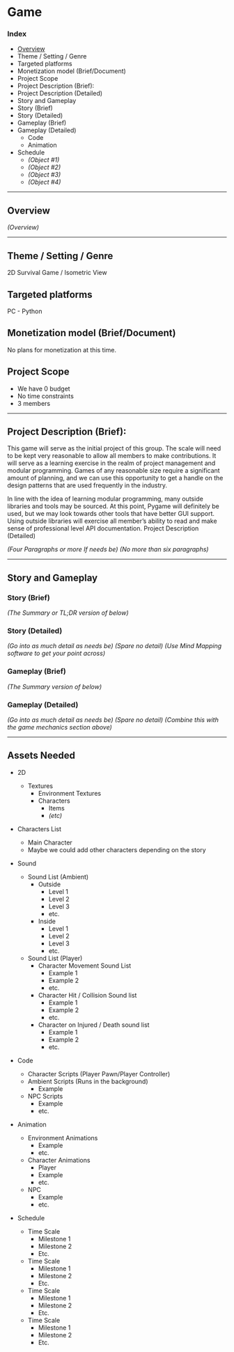 # Game

### Index

- [Overview](#overview)
- Theme / Setting / Genre
- Targeted platforms
- Monetization model (Brief/Document)
- Project Scope
- Project Description (Brief):
- Project Description (Detailed)
- Story and Gameplay
- Story (Brief)
- Story (Detailed)
- Gameplay (Brief)
- Gameplay (Detailed)
	- Code
	- Animation
- Schedule
	- _(Object #1)_
	- _(Object #2)_
	- _(Object #3)_
	- _(Object #4)_

---

## Overview

_(Overview)_

---

## Theme / Setting / Genre
2D Survival Game / Isometric View
	
## Targeted platforms
PC - Python
	
## Monetization model (Brief/Document)
No plans for monetization at this time.
	
## Project Scope 
- We have 0 budget
- No time constraints
- 3 members

---

## Project Description (Brief):

This game will serve as the initial project of this group. The scale will need to be kept very reasonable to allow all members to make contributions. It will serve as a learning exercise in the realm of project management and modular programming. Games of any reasonable size require a significant amount of planning, and we can use this opportunity to get a handle on the design patterns that are used frequently in the industry.

In line with the idea of learning modular programming, many outside libraries and tools may be sourced. At this point, Pygame will definitely be used, but we may look towards other tools that have better GUI support. Using outside libraries will exercise all member’s ability to read and make sense of professional level API documentation.
Project Description (Detailed)

_(Four Paragraphs or more If needs be)_
_(No more than six paragraphs)_

---

## Story and Gameplay

### Story (Brief)

_(The Summary or TL;DR version of below)_

### Story (Detailed)

_(Go into as much detail as needs be)_
_(Spare no detail)_
_(Use Mind Mapping software to get your point across)_

### Gameplay (Brief)
_(The Summary version of below)_

### Gameplay (Detailed)
_(Go into as much detail as needs be)_
_(Spare no detail)_
_(Combine this with the game mechanics section above)_

---

## Assets Needed
- 2D
	- Textures
		- Environment Textures
		- Characters
            - Items
            - _(etc)_

- Characters List
	- Main Character
	- Maybe we could add other characters depending on the story
	
- Sound
	- Sound List (Ambient)
		- Outside
			- Level 1
			- Level 2 
			- Level 3
			- etc.
		- Inside
			- Level 1
			- Level 2
			- Level 3
			- etc.
	- Sound List (Player)
		- Character Movement Sound List
			- Example 1
			- Example 2
			- etc. 
		- Character Hit / Collision Sound list
			- Example 1
			- Example 2
			- etc.
		- Character on Injured / Death sound list
			- Example 1
			- Example 2
			- etc.

- Code
	- Character Scripts (Player Pawn/Player Controller)
	- Ambient Scripts (Runs in the background)
		- Example
	- NPC Scripts
		- Example
		- etc.

- Animation
	- Environment Animations 
		- Example
		- etc.
	- Character Animations 
		- Player
		- Example 
		- etc.
	- NPC
		- Example
		- etc.

- Schedule
	- Time Scale
		- Milestone 1
		- Milestone 2
		- Etc.
	- Time Scale
		- Milestone 1
		- Milestone 2
		- Etc.
	- Time Scale
		- Milestone 1
		- Milestone 2
		- Etc.
	- Time Scale
		- Milestone 1
		- Milestone 2
		- Etc.
